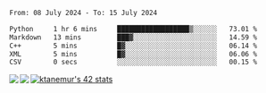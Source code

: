 <!--START_SECTION:waka-->

```txt
From: 08 July 2024 - To: 15 July 2024

Python     1 hr 6 mins     ██████████████████▒░░░░░░   73.01 %
Markdown   13 mins         ███▓░░░░░░░░░░░░░░░░░░░░░   14.59 %
C++        5 mins          █▓░░░░░░░░░░░░░░░░░░░░░░░   06.14 %
XML        5 mins          █▓░░░░░░░░░░░░░░░░░░░░░░░   06.06 %
CSV        0 secs          ░░░░░░░░░░░░░░░░░░░░░░░░░   00.15 %
```

<!--END_SECTION:waka-->
<a href="https://github.com/anuraghazra/github-readme-stats">
  <img align="left" src="https://github-readme-stats.vercel.app/api?username=Tanesan&count_private=true&show_icons=true" />
<img align="left" src="https://github-readme-stats.vercel.app/api/top-langs/?username=Tanesan" />
</a>

[![ktanemur's 42 stats](https://badge42.vercel.app/api/v2/cl1wslf6s002109l771rng2w8/stats?cursusId=21&coalitionId=62)](https://github.com/JaeSeoKim/badge42)
